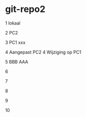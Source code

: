 # git-repo2

1 lokaal

2 PC2

3 PC1 xxx

4 Aangepast PC2
4 Wijziging op PC1

5 BBB AAA

6

7

8

9

10
